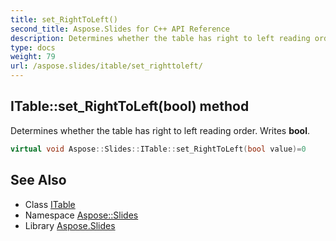 ```yaml
---
title: set_RightToLeft()
second_title: Aspose.Slides for C++ API Reference
description: Determines whether the table has right to left reading order. Writes bool.
type: docs
weight: 79
url: /aspose.slides/itable/set_righttoleft/
---
```

## ITable::set_RightToLeft(bool) method


Determines whether the table has right to left reading order. Writes **bool**.

```cpp
virtual void Aspose::Slides::ITable::set_RightToLeft(bool value)=0
```

## See Also

* Class [ITable](../)
* Namespace [Aspose::Slides](../../)
* Library [Aspose.Slides](../../../)